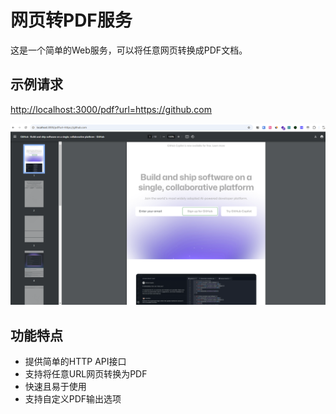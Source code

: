 # 网页转PDF服务

这是一个简单的Web服务，可以将任意网页转换成PDF文档。

## 示例请求

<http://localhost:3000/pdf?url=https://github.com>

![demo](./docs/demo.png)

## 功能特点

- 提供简单的HTTP API接口
- 支持将任意URL网页转换为PDF
- 快速且易于使用
- 支持自定义PDF输出选项
